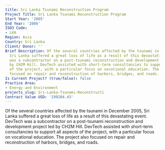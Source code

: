 ```yaml
---
title: Sri Lanka Tsunami Reconstruction Program
Project Title: Sri Lanka Tsunami Reconstruction Program
Start Year: '2005'
End Year: '2006'
ISO3 Code:
- LKA
Region: Asia
Country: Sri Lanka
Client/ Donor: ''
Brief Description: Of the several countries affected by the tsunami in December 2005,
  Sri Lanka suffered a great loss of life as a result of this devastating event. DevTech
  was a subcontractor on a post-tsunami reconstruction and development project led
  by CH2M Hill. DevTech assisted with short-term consultancies to support all aspects
  of the project, with a particular focus on vocational education. The project also
  focused on repair and reconstruction of harbors, bridges, and roads.
Is Current Project? (true/false): false
Practice Area:
- Energy and Environment
projects_slug: Sri-Lanka-Tsunami-Reconstructi
Contract Value USD: '199204.43'
---
```


Of the several countries affected by the tsunami in December 2005, Sri Lanka suffered a great loss of life as a result of this devastating event. DevTech was a subcontractor on a post-tsunami reconstruction and development project led by CH2M Hill. DevTech assisted with short-term consultancies to support all aspects of the project, with a particular focus on vocational education. The project also focused on repair and reconstruction of harbors, bridges, and roads.